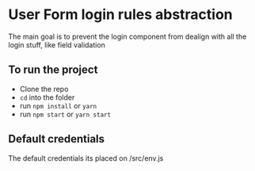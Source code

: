 # User Form login rules abstraction

The main goal is to prevent the login component from dealign with all the login stuff, like field validation

## To run the project

- Clone the repo
- `cd` into the folder
- run `npm install` or `yarn`
- run `npm start` or `yarn start`

## Default credentials

<p>The default credentials its placed on /src/env.js</p>
